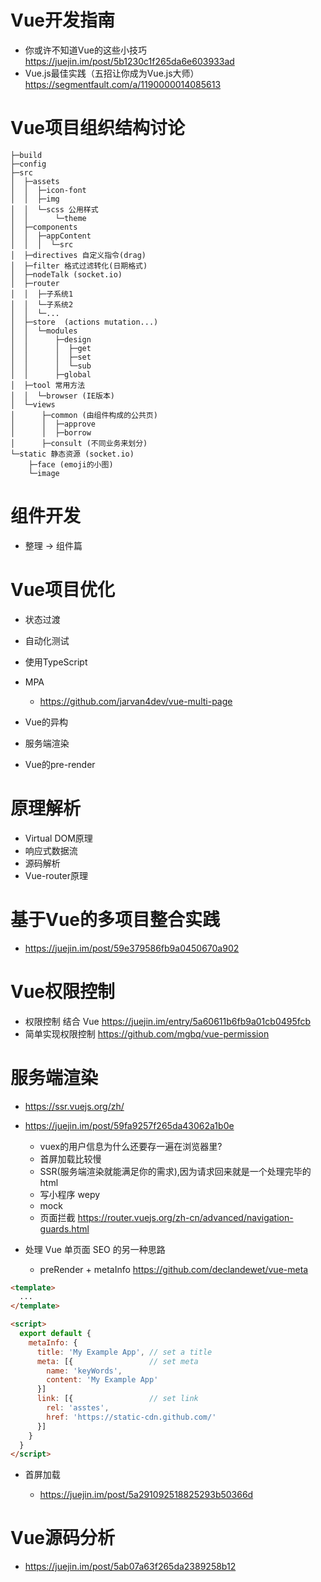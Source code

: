 # Vue开发指南

- 你或许不知道Vue的这些小技巧 https://juejin.im/post/5b1230c1f265da6e603933ad
- Vue.js最佳实践（五招让你成为Vue.js大师） https://segmentfault.com/a/1190000014085613

# Vue项目组织结构讨论

```
├─build
├─config
├─src
│  ├─assets
│  │  ├─icon-font
│  │  ├─img
│  │  └─scss 公用样式
│  │      └─theme
│  ├─components
│  │  ├─appContent
│  │  │  └─src
│  ├─directives 自定义指令(drag)
│  ├─filter 格式过滤转化(日期格式)
│  ├─nodeTalk (socket.io)
│  ├─router
│  │  ├─子系统1
│  │  └─子系统2
│  │  └─...
│  ├─store  (actions mutation...)
│  │  └─modules
│  │      ├─design
│  │      │  ├─get
│  │      │  ├─set
│  │      │  └─sub
│  │      ├─global
│  ├─tool 常用方法
│  │  └─browser (IE版本)
│  └─views
│      ├─common (由组件构成的公共页)
│      │  ├─approve
│      │  ├─borrow
│      ├─consult (不同业务来划分)
└─static 静态资源 (socket.io)
    ├─face (emoji的小图)
    └─image
```

# 组件开发

- 整理 -> 组件篇


# Vue项目优化

- 状态过渡
- 自动化测试
- 使用TypeScript
- MPA

  - <https://github.com/jarvan4dev/vue-multi-page>

- Vue的异构
- 服务端渲染
- Vue的pre-render

# 原理解析

- Virtual DOM原理
- 响应式数据流
- 源码解析
- Vue-router原理

# 基于Vue的多项目整合实践

- <https://juejin.im/post/59e379586fb9a0450670a902>

# Vue权限控制

- 权限控制 结合 Vue <https://juejin.im/entry/5a60611b6fb9a01cb0495fcb>
- 简单实现权限控制 <https://github.com/mgbq/vue-permission>

# 服务端渲染

- <https://ssr.vuejs.org/zh/>
- <https://juejin.im/post/59fa9257f265da43062a1b0e>

  - vuex的用户信息为什么还要存一遍在浏览器里?
  - 首屏加载比较慢
  - SSR(服务端渲染就能满足你的需求),因为请求回来就是一个处理完毕的 html
  - 写小程序 wepy
  - mock
  - 页面拦截 <https://router.vuejs.org/zh-cn/advanced/navigation-guards.html>

- 处理 Vue 单页面 SEO 的另一种思路

  - preRender + metaInfo <https://github.com/declandewet/vue-meta>

```html
<template>
  ...
</template>

<script>
  export default {
    metaInfo: {
      title: 'My Example App', // set a title
      meta: [{                 // set meta
        name: 'keyWords',
        content: 'My Example App'
      }]
      link: [{                 // set link
        rel: 'asstes',
        href: 'https://static-cdn.github.com/'
      }]
    }
  }
</script>
```

- 首屏加载

  - <https://juejin.im/post/5a291092518825293b50366d>

# Vue源码分析

- https://juejin.im/post/5ab07a63f265da2389258b12
